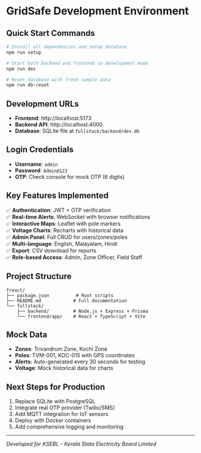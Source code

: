 # GridSafe Development Environment

## Quick Start Commands

```bash
# Install all dependencies and setup database
npm run setup

# Start both backend and frontend in development mode
npm run dev

# Reset database with fresh sample data
npm run db:reset
```

## Development URLs
- **Frontend**: http://localhost:5173
- **Backend API**: http://localhost:4000
- **Database**: SQLite file at `fullstack/backend/dev.db`

## Login Credentials
- **Username**: `admin`
- **Password**: `Admin@123`
- **OTP**: Check console for mock OTP (6 digits)

## Key Features Implemented
✅ **Authentication**: JWT + OTP verification  
✅ **Real-time Alerts**: WebSocket with browser notifications  
✅ **Interactive Maps**: Leaflet with pole markers  
✅ **Voltage Charts**: Recharts with historical data  
✅ **Admin Panel**: Full CRUD for users/zones/poles  
✅ **Multi-language**: English, Malayalam, Hindi  
✅ **Export**: CSV download for reports  
✅ **Role-based Access**: Admin, Zone Officer, Field Staff  

## Project Structure
```
freact/
├── package.json          # Root scripts
├── README.md            # Full documentation
└── fullstack/
    ├── backend/         # Node.js + Express + Prisma
    └── frontend/app/    # React + TypeScript + Vite
```

## Mock Data
- **Zones**: Trivandrum Zone, Kochi Zone
- **Poles**: TVM-001, KOC-015 with GPS coordinates
- **Alerts**: Auto-generated every 30 seconds for testing
- **Voltage**: Mock historical data for charts

## Next Steps for Production
1. Replace SQLite with PostgreSQL
2. Integrate real OTP provider (Twilio/SMS)
3. Add MQTT integration for IoT sensors
4. Deploy with Docker containers
5. Add comprehensive logging and monitoring

---
*Developed for KSEBL - Kerala State Electricity Board Limited*
